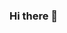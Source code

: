 ### Hi there 👋

<!--
**zhenrong-wang/zhenrong-wang** is a ✨ _special_ ✨ repository because its `README.md` (this file) appears on your GitHub profile.

- 🔭 I’m currently working on Cloud High-Performance Computing
- 🌱 I’m currently learning cloud infrastructure-as-code
- 👯 I’m looking to collaborate on the project HPC-NOW
- 🤔 I’m looking for help with ...
- 📫 How to reach me: zhenrongwang@live.com
- ⚡ Fun fact: I sometimes write bugs :)
-->
